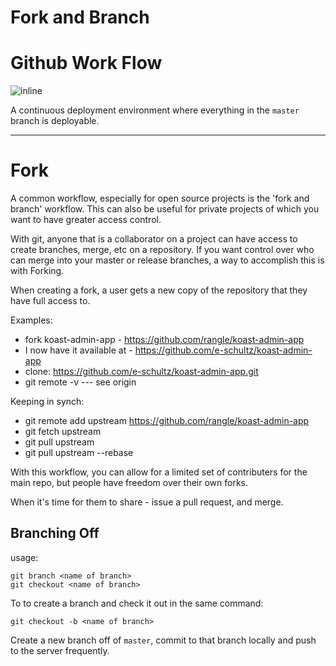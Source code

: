 # Fork and Branch

# Github Work Flow
![inline](http://lucamezzalira.files.wordpress.com/2014/03/screen-shot-2014-03-08-at-23-07-361.png?w=650&h=230)

A continuous deployment environment where everything in the `master` branch is deployable.

---

# Fork

A common workflow, especially for open source projects is the 'fork and branch' workflow. This can also be useful for private projects of which you want to have greater access control.

With git, anyone that is a collaborator on a project can have access to create branches, merge, etc on a repository. If you want  control over who can merge into your master or release branches, a way to accomplish this is with Forking.

When creating a fork, a user gets a new copy of the repository that they have full access to.

Examples:
- fork koast-admin-app - https://github.com/rangle/koast-admin-app
- I now have it available at - https://github.com/e-schultz/koast-admin-app
- clone: https://github.com/e-schultz/koast-admin-app.git
- git remote -v --- see origin

Keeping in synch:
- git remote add upstream https://github.com/rangle/koast-admin-app
- git fetch upstream
- git pull upstream
- git pull upstream --rebase

With this workflow, you can allow for a limited set of contributers for the main repo, but people have freedom over their own forks.

When it's time for them to share - issue a pull request, and merge.

## Branching Off

usage:

```
git branch <name of branch>
git checkout <name of branch>
```

To to create a branch and check it out in the same command:

```
git checkout -b <name of branch>
```

Create a new branch off of `master`, commit to that branch locally and push to the server frequently.
